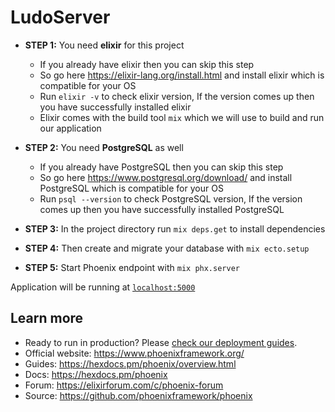 # LudoServer
* **STEP 1:** You need **elixir** for this project
  * If you already have elixir then you can skip this step
  * So go here https://elixir-lang.org/install.html and install elixir which is compatible for your OS
  * Run `elixir -v` to check elixir version, If the version comes up then you have successfully installed elixir
  * Elixir comes with the build tool `mix` which we will use to build and run our application

* **STEP 2:** You need **PostgreSQL** as well
  * If you already have PostgreSQL then you can skip this step
  * So go here https://www.postgresql.org/download/ and install PostgreSQL which is compatible for your OS
  * Run `psql --version` to check PostgreSQL version, If the version comes up then you have successfully installed PostgreSQL

* **STEP 3:** In the project directory run `mix deps.get` to install dependencies

* **STEP 4:** Then create and migrate your database with `mix ecto.setup`

* **STEP 5:** Start Phoenix endpoint with `mix phx.server`

Application will be running at [`localhost:5000`](http://localhost:5000)

## Learn more
  * Ready to run in production? Please [check our deployment guides](https://hexdocs.pm/phoenix/deployment.html).
  * Official website: https://www.phoenixframework.org/
  * Guides: https://hexdocs.pm/phoenix/overview.html
  * Docs: https://hexdocs.pm/phoenix
  * Forum: https://elixirforum.com/c/phoenix-forum
  * Source: https://github.com/phoenixframework/phoenix

